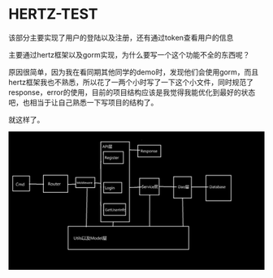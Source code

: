 # HERTZ-TEST

该部分主要实现了用户的登陆以及注册，还有通过token查看用户的信息

主要通过hertz框架以及gorm实现，为什么要写一个这个功能不全的东西呢？

原因很简单，因为我在看同期其他同学的demo时，发现他们会使用gorm，而且hertz框架我也不熟悉，所以花了一两个小时写了一下这个小文件，同时规范了response，error的使用，目前的项目结构应该是我觉得我能优化到最好的状态吧，也相当于让自己熟悉一下写项目的结构了。

就这样了。

![一张图](./assets/pic.png)